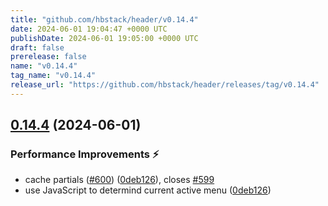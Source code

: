 ```yaml
---
title: "github.com/hbstack/header/v0.14.4"
date: 2024-06-01 19:04:47 +0000 UTC
publishDate: 2024-06-01 19:05:00 +0000 UTC
draft: false
prerelease: false
name: "v0.14.4"
tag_name: "v0.14.4"
release_url: "https://github.com/hbstack/header/releases/tag/v0.14.4"
---
```


## [0.14.4](https://github.com/hbstack/header/compare/v0.14.3...v0.14.4) (2024-06-01)


### Performance Improvements ⚡️

* cache partials ([#600](https://github.com/hbstack/header/issues/600)) ([0deb126](https://github.com/hbstack/header/commit/0deb12621949aef402fd41c7bf75aa8603b8c7f9)), closes [#599](https://github.com/hbstack/header/issues/599)
* use JavaScript to determind current active menu ([0deb126](https://github.com/hbstack/header/commit/0deb12621949aef402fd41c7bf75aa8603b8c7f9))
